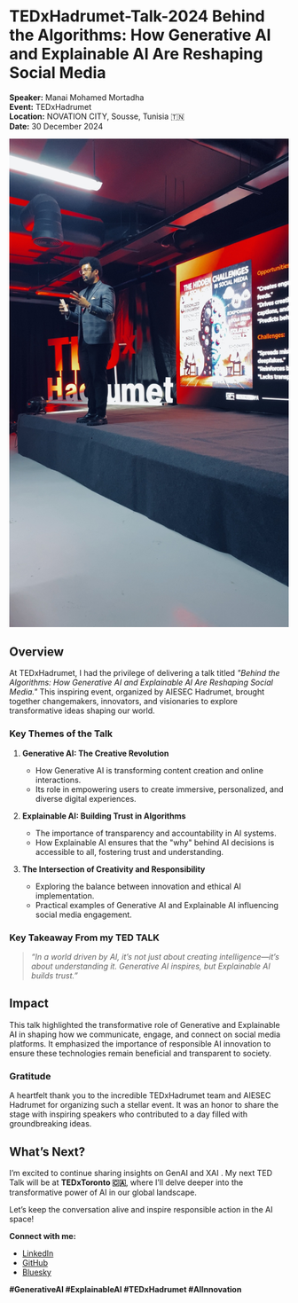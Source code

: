 # TEDxHadrumet-Talk-2024 Behind the Algorithms: How Generative AI and Explainable AI Are Reshaping Social Media   

**Speaker:** Manai Mohamed Mortadha   
**Event:** TEDxHadrumet  
**Location:** NOVATION CITY, Sousse, Tunisia 🇹🇳  
**Date:** 30 December 2024

![image](IMG_6401.jpg)

## Overview  
At TEDxHadrumet, I had the privilege of delivering a talk titled *"Behind the Algorithms: How Generative AI and Explainable AI Are Reshaping Social Media."* This inspiring event, organized by AIESEC Hadrumet, brought together changemakers, innovators, and visionaries to explore transformative ideas shaping our world.  

### Key Themes of the Talk  
1. **Generative AI: The Creative Revolution**  
   - How Generative AI is transforming content creation and online interactions.  
   - Its role in empowering users to create immersive, personalized, and diverse digital experiences.  

2. **Explainable AI: Building Trust in Algorithms**  
   - The importance of transparency and accountability in AI systems.  
   - How Explainable AI ensures that the "why" behind AI decisions is accessible to all, fostering trust and understanding.  

3. **The Intersection of Creativity and Responsibility**  
   - Exploring the balance between innovation and ethical AI implementation.  
   - Practical examples of Generative AI and Explainable AI influencing social media engagement.  

### Key Takeaway From my TED TALK  
> *“In a world driven by AI, it’s not just about creating intelligence—it’s about understanding it. Generative AI inspires, but Explainable AI builds trust.”*  

## Impact  
This talk highlighted the transformative role of Generative and Explainable AI in shaping how we communicate, engage, and connect on social media platforms. It emphasized the importance of responsible AI innovation to ensure these technologies remain beneficial and transparent to society.  

### Gratitude  
A heartfelt thank you to the incredible TEDxHadrumet team and AIESEC Hadrumet for organizing such a stellar event. It was an honor to share the stage with inspiring speakers who contributed to a day filled with groundbreaking ideas.  

## What’s Next?  
I’m excited to continue sharing insights on GenAI and XAI . My next TED Talk will be at **TEDxToronto 🇨🇦**, where I’ll delve deeper into the transformative power of AI in our global landscape.  

Let’s keep the conversation alive and inspire responsible action in the AI space!  

**Connect with me:**  
- [LinkedIn](https://www.linkedin.com/in/mortadha-manai)  
- [GitHub](https://github.com/MortadhaMannai)  
- [Bluesky](https://bsky.app/profile/manaimortadha.bsky.social)  

**#GenerativeAI #ExplainableAI #TEDxHadrumet #AIInnovation**  
